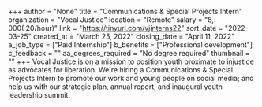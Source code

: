 +++
author = "None"
title = "Communications & Special Projects Intern"
organization = "Vocal Justice"
location = "Remote"
salary = "$8,000 (~$20/hour)"
link = "https://tinyurl.com/vjinterns22"
sort_date = "2022-03-25"
created_at = "March 25, 2022"
closing_date = "April 11, 2022"
a_job_type = ["Paid Internship"]
b_benefits = ["Professional development"]
c_feedback = ""
aa_degrees_required = "No degree required"
thumbnail = ""
+++
Vocal Justice is on a mission to position youth proximate to injustice as advocates for liberation. We're hiring a Communications & Special Projects Intern to promote our work and young people on social media; and help us with our strategic plan, annual report, and inaugural youth leadership summit.